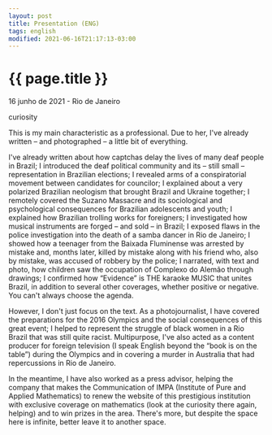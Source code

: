 ```yaml
---
layout: post
title: Presentation (ENG)
tags: english
modified: 2021-06-16T21:17:13-03:00
---
```


{{ page.title }}
================

<p class="meta">16 junho de 2021 - Rio de Janeiro </p>

curiosity

This is my main characteristic as a professional. Due to her, I've already written – and photographed – a little bit of everything.

I've already written about how captchas delay the lives of many deaf people in Brazil; I introduced the deaf political community and its – still small – representation in Brazilian elections; I revealed arms of a conspiratorial movement between candidates for councilor; I explained about a very polarized Brazilian neologism that brought Brazil and Ukraine together; I remotely covered the Suzano Massacre and its sociological and psychological consequences for Brazilian adolescents and youth; I explained how Brazilian trolling works for foreigners; I investigated how musical instruments are forged – and sold – in Brazil; I exposed flaws in the police investigation into the death of a samba dancer in Rio de Janeiro; I showed how a teenager from the Baixada Fluminense was arrested by mistake and, months later, killed by mistake along with his friend who, also by mistake, was accused of robbery by the police; I narrated, with text and photo, how children saw the occupation of Complexo do Alemão through drawings; I confirmed how “Evidence” is THE karaoke MUSIC that unites Brazil, in addition to several other coverages, whether positive or negative. You can't always choose the agenda.

However, I don't just focus on the text. As a photojournalist, I have covered the preparations for the 2016 Olympics and the social consequences of this great event; I helped to represent the struggle of black women in a Rio Brazil that was still quite racist. Multipurpose, I've also acted as a content producer for foreign television (I speak English beyond the “book is on the table”) during the Olympics and in covering a murder in Australia that had repercussions in Rio de Janeiro.

In the meantime, I have also worked as a press advisor, helping the company that makes the Communication of IMPA (Institute of Pure and Applied Mathematics) to renew the website of this prestigious institution with exclusive coverage on mathematics (look at the curiosity there again, helping) and to win prizes in the area. There's more, but despite the space here is infinite, better leave it to another space.

